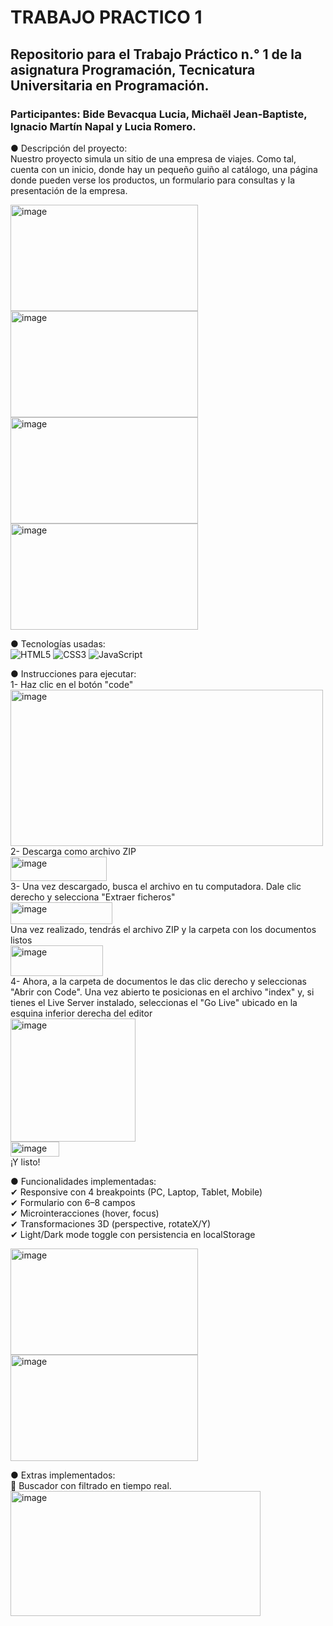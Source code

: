 # TRABAJO PRACTICO 1
## Repositorio para el Trabajo Práctico n.° 1 de la asignatura Programación, Tecnicatura Universitaria en Programación.
###  Participantes: Bide Bevacqua Lucia, Michaël Jean-Baptiste, Ignacio Martín Napal y Lucia Romero.

●  Descripción del proyecto:<br>
    Nuestro proyecto simula un sitio de una empresa de viajes. Como tal, cuenta con un inicio, donde hay un pequeño guiño al catálogo, una página donde pueden verse los productos, un formulario para consultas y la presentación de la empresa.<br>

<img width="300" height="170" alt="image" src="https://github.com/user-attachments/assets/c0db0fa0-8849-4830-9828-ac6528944186" />
<img width="300" height="170" alt="image" src="https://github.com/user-attachments/assets/11e37b85-e5b6-4edb-adba-cd5edfd4c716" />
<img width="300" height="170" alt="image" src="https://github.com/user-attachments/assets/6d5a3f2b-c9d4-4945-8ba4-632904d7c0c1" />
<img width="300" height="170" alt="image" src="https://github.com/user-attachments/assets/13deef56-9efa-4797-b18d-29d8ff2c33b5" /><br>

●  Tecnologías usadas:<br>
    ![HTML5](https://img.shields.io/badge/HTML5-E34F26?style=for-the-badge&logo=html5&logoColor=white)
    ![CSS3](https://img.shields.io/badge/CSS3-1572B6?style=for-the-badge&logo=css3&logoColor=white)
    ![JavaScript](https://img.shields.io/badge/JavaScript-ES6%2B-F7DF1E?style=for-the-badge&logo=javascript&logoColor=black)


●  Instrucciones para ejecutar:<br>
1- Haz clic en el botón "code"<br>
<img width="500" height="250" alt="image" src="https://github.com/user-attachments/assets/e6137f9a-e711-4371-a02f-f17553de3428" /><br>
2- Descarga como archivo ZIP<br>
<img width="154" height="39" alt="image" src="https://github.com/user-attachments/assets/33ad5e9b-498d-42d2-92f6-218bd22ff893" /><br>
3- Una vez descargado, busca el archivo en tu computadora. Dale clic derecho y selecciona "Extraer ficheros"<br>
<img width="163" height="35" alt="image" src="https://github.com/user-attachments/assets/dc1c1898-8e7f-4ce5-9aab-7fb4f4c1e276" /><br>
Una vez realizado, tendrás el archivo ZIP y la carpeta con los documentos listos<br>
<img width="148" height="49" alt="image" src="https://github.com/user-attachments/assets/7937f479-6003-410f-b910-7c36b3c3755c" /><br>
4- Ahora, a la carpeta de documentos le das clic derecho y seleccionas "Abrir con Code". Una vez abierto te posicionas en el archivo "index" y, si tienes el Live Server instalado, seleccionas el "Go Live" ubicado en la esquina inferior derecha del editor<br>
<img width="200" height="197" alt="image" src="https://github.com/user-attachments/assets/4bd83515-ae7d-448b-a542-a61ebdb37d4d" /> <br>
<img width="78" height="24" alt="image" src="https://github.com/user-attachments/assets/00cd45d7-6524-49cf-8ec8-1a5de6df7722" /><br>
¡Y listo!

●  Funcionalidades implementadas:<br>
    ✔ Responsive con 4 breakpoints (PC, Laptop, Tablet, Mobile)<br>
    ✔ Formulario con 6–8 campos<br>
    ✔ Microinteracciones (hover, focus)<br>
    ✔ Transformaciones 3D (perspective, rotateX/Y)<br>
    ✔ Light/Dark mode toggle con persistencia en localStorage<br>

<img width="300" height="170" alt="image" src="https://github.com/user-attachments/assets/bf020309-c7b4-4bb0-a0aa-199968c81957" />
<img width="300" height="170" alt="image" src="https://github.com/user-attachments/assets/d622228c-5383-4aaf-8206-4522d81e3201" /><br>

●  Extras implementados:<br>
    🔎 Buscador con filtrado en tiempo real.<br>
    <img width="400" height="200" alt="image" src="https://github.com/user-attachments/assets/27965ec7-902b-4408-a0a3-6b391ee3ed12" />

